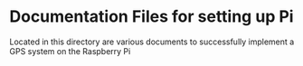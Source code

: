 # Documentation Files for setting up Pi

Located in this directory are various documents to successfully implement a GPS system on the Raspberry Pi
